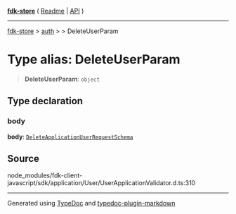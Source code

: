 [**fdk-store**](../../../README.md) ( [Readme](../../../README.md) \| [API](../../../API.md) )

---

[fdk-store](../../../API.md) > [auth](../../README.md) > [<internal>](../README.md) > DeleteUserParam

# Type alias: DeleteUserParam

> **DeleteUserParam**: `object`

## Type declaration

### body

**body**: [`DeleteApplicationUserRequestSchema`](type-alias.DeleteApplicationUserRequestSchema.md)

## Source

node_modules/fdk-client-javascript/sdk/application/User/UserApplicationValidator.d.ts:310

---

Generated using [TypeDoc](https://typedoc.org/) and [typedoc-plugin-markdown](https://www.npmjs.com/package/typedoc-plugin-markdown)

